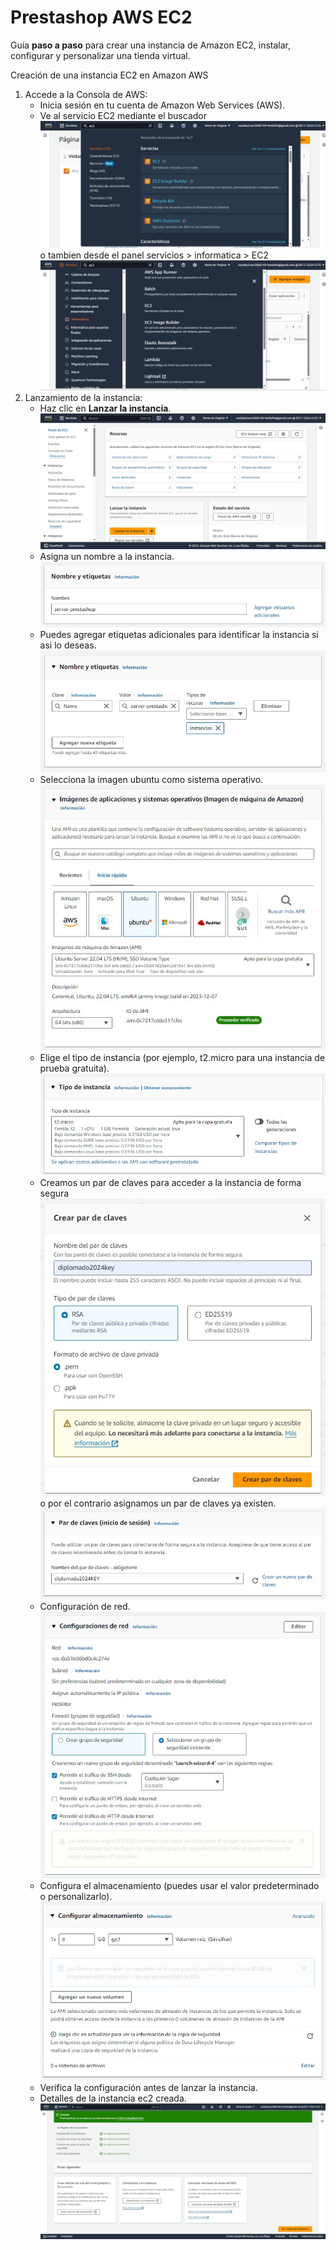 # Prestashop AWS EC2

Guía **paso a paso** para crear una instancia de Amazon EC2, instalar, configurar y personalizar una tienda virtual.

Creación de una instancia EC2 en Amazon AWS



1. Accede a la Consola de AWS:
    - Inicia sesión en tu cuenta de Amazon Web Services (AWS).
    - Ve al servicio EC2 mediante el buscador
    ![Paso #1](img/paso1v1.jpeg)
    <br>o tambien desde el panel servicios > informatica > EC2
    ![Paso #1](img/paso1v2.jpeg)
2. Lanzamiento de la instancia:
    - Haz clic en **Lanzar la instancia**.
    ![Paso #1](img/paso2.jpeg)
    - Asigna un nombre a la instancia.
    ![Paso #1](img/paso3.jpeg)
    - Puedes agregar etiquetas adicionales para identificar la instancia si asi lo deseas.
    ![Paso #1](img/paso4.jpeg)
    - Selecciona la imagen ubuntu como sistema operativo.
    ![Paso #1](img/paso5.jpeg)
    - Elige el tipo de instancia (por ejemplo, t2.micro para una instancia de prueba gratuita).
    ![Paso #1](img/paso6.jpeg)
    - Creamos un par de claves para acceder a la instancia de forma segura
    ![Paso #1](img/paso7.jpeg)
    <br>o por el contrario asignamos un par de claves ya existen.
    ![Paso #1](img/paso8.jpeg)
    - Configuración de red.
    ![Paso #1](img/paso9.jpeg)
    - Configura el almacenamiento (puedes usar el valor predeterminado o personalizarlo).
    ![Paso #1](img/paso10.jpeg)
    - Verifica la configuración antes de lanzar la instancia.
    - Detalles de la instancia ec2 creada.
    ![Paso #1](img/paso11.jpeg)